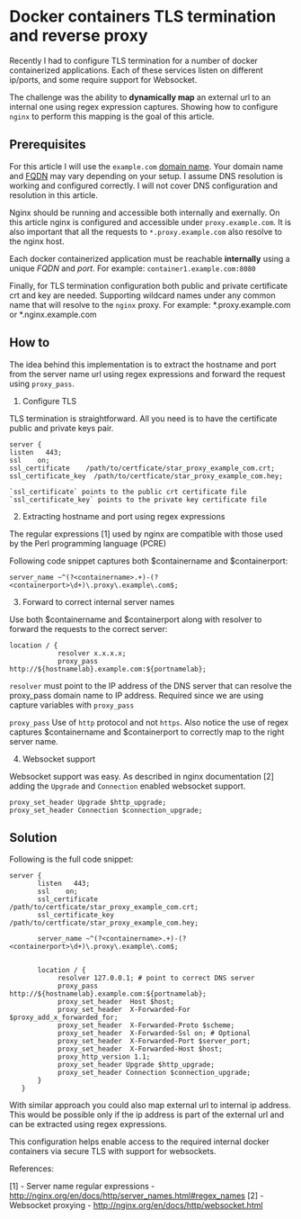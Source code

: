 # Docker containers TLS termination and reverse proxy

Recently I had to configure TLS termination for a number of docker containerized applications. Each of these services listen on different ip/ports, and some require support for Websocket. 

The challenge was the ability to __dynamically map__ an external url to an internal one using regex expression captures. Showing how to configure `nginx` to perform this mapping is the goal of this article. 

## Prerequisites

For this article I will use the `example.com` [domain name](https://en.wikipedia.org/wiki/Domain_name). Your domain name and [FQDN](https://en.wikipedia.org/wiki/Fully_qualified_domain_name) may vary depending on your setup. I assume DNS resolution is working and configured correctly. I will not cover DNS configuration and resolution in this article. 

Nginx should be running and accessible both internally and exernally. On this article nginx is configured and accessible under `proxy.example.com`. It is also important that all the requests to `*.proxy.example.com` also resolve to the nginx host.

Each docker containerized application must be reachable __internally__ using a unique _FQDN_ and _port_. For example: `container1.example.com:8080` 

Finally, for TLS termination configuration both public and private certificate crt and key are needed. Supporting wildcard names under any common name that will resolve to the `nginx` proxy. For example: *.proxy.example.com or *.nginx.example.com

## How to

The idea behind this implementation is to extract the hostname and port from the server name url using regex expressions and forward the request using `proxy_pass`.

1. Configure TLS

TLS termination is straightforward. All you need is to have the certificate public and private keys pair.
```
server {
listen   443;
ssl    on;
ssl_certificate    /path/to/certficate/star_proxy_example_com.crt;
ssl_certificate_key  /path/to/certficate/star_proxy_example_com.hey;

`ssl_certificate` points to the public crt certificate file
`ssl_certificate_key` points to the private key certificate file
```

2. Extracting hostname and port using regex expressions

The regular expressions [1] used by nginx are compatible with those used by the Perl programming language (PCRE)

Following code snippet captures both $containername and $containerport:
```
server_name ~^(?<containername>.+)-(?<containerport>\d+)\.proxy\.example\.com$;
```

3. Forward to correct internal server names

Use both $containername and $containerport along with resolver to forward the requests to the correct server:
```
location / {
            resolver x.x.x.x;
            proxy_pass http://${hostnamelab}.example.com:${portnamelab};
```

`resolver` must point to the IP address of the DNS server that can resolve the proxy_pass domain name to IP address. Required since we are using capture variables with `proxy_pass`

`proxy_pass` Use of `http` protocol and not `https`. Also notice the use of regex captures $containername and $containerport to correctly map to the right server name. 

4. Websocket support

Websocket support was easy. As described in nginx documentation [2] adding the `Upgrade` and `Connection` enabled websocket support.

```
proxy_set_header Upgrade $http_upgrade;
proxy_set_header Connection $connection_upgrade;
```

## Solution

Following is the full code snippet:

```
server {
       listen   443;
       ssl    on;
       ssl_certificate    /path/to/certficate/star_proxy_example_com.crt;
       ssl_certificate_key  /path/to/certficate/star_proxy_example_com.hey;

       server_name ~^(?<containername>.+)-(?<containerport>\d+)\.proxy\.example\.com$;


       location / {
            resolver 127.0.0.1; # point to correct DNS server
            proxy_pass http://${hostnamelab}.example.com:${portnamelab};
            proxy_set_header  Host $host;
            proxy_set_header  X-Forwarded-For $proxy_add_x_forwarded_for;
            proxy_set_header  X-Forwarded-Proto $scheme;
            proxy_set_header  X-Forwarded-Ssl on; # Optional
            proxy_set_header  X-Forwarded-Port $server_port;
            proxy_set_header  X-Forwarded-Host $host;
            proxy_http_version 1.1;
            proxy_set_header Upgrade $http_upgrade;
            proxy_set_header Connection $connection_upgrade;
       }
   }
```

With similar approach you could also map external url to internal ip address. This would be possible only if the ip address is part of the external url and can be extracted using regex expressions. 

This configuration helps enable access to the required internal docker containers via secure TLS with support for websockets.

References:

[1] - Server name regular expressions - http://nginx.org/en/docs/http/server_names.html#regex_names
[2] - Websocket proxying - http://nginx.org/en/docs/http/websocket.html